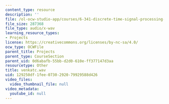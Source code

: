 ```yaml
---
content_type: resource
description: ''
file: /ol-ocw-studio-app/courses/6-341-discrete-time-signal-processing-fall-2005/129250df1fee0730292079929588d426_venkatc.wav
file_size: 287368
file_type: audio/x-wav
learning_resource_types:
- Projects
license: https://creativecommons.org/licenses/by-nc-sa/4.0/
ocw_type: OCWFile
parent_title: Projects
parent_type: CourseSection
parent_uid: 0d6abafb-55bb-d2d0-610e-ff377147d3aa
resourcetype: Other
title: venkatc.wav
uid: 129250df-1fee-0730-2920-79929588d426
video_files:
  video_thumbnail_file: null
video_metadata:
  youtube_id: null
---
```

